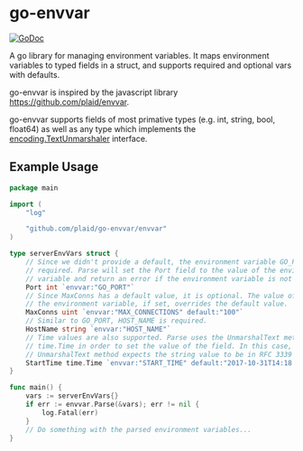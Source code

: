# go-envvar

[![GoDoc](https://godoc.org/github.com/plaid/go-envvar/envvar?status.svg)](https://godoc.org/github.com/plaid/go-envvar/envvar)

A go library for managing environment variables. It maps environment variables to
typed fields in a struct, and supports required and optional vars with defaults.

go-envvar is inspired by the javascript library https://github.com/plaid/envvar.

go-envvar supports fields of most primative types (e.g. int, string, bool,
float64) as well as any type which implements the
[encoding.TextUnmarshaler](https://golang.org/pkg/encoding/#TextUnmarshaler)
interface.

## Example Usage

```go
package main

import (
	"log"

	"github.com/plaid/go-envvar/envvar"
)

type serverEnvVars struct {
	// Since we didn't provide a default, the environment variable GO_PORT is
	// required. Parse will set the Port field to the value of the environment
	// variable and return an error if the environment variable is not set.
	Port int `envvar:"GO_PORT"`
	// Since MaxConns has a default value, it is optional. The value of
	// the environment variable, if set, overrides the default value.
	MaxConns uint `envvar:"MAX_CONNECTIONS" default:"100"`
	// Similar to GO_PORT, HOST_NAME is required.
	HostName string `envvar:"HOST_NAME"`
	// Time values are also supported. Parse uses the UnmarshalText method of
	// time.Time in order to set the value of the field. In this case, the
	// UnmarshalText method expects the string value to be in RFC 3339 format.
	StartTime time.Time `envvar:"START_TIME" default:"2017-10-31T14:18:00Z"`
}

func main() {
	vars := serverEnvVars{}
	if err := envvar.Parse(&vars); err != nil {
		log.Fatal(err)
	}
	// Do something with the parsed environment variables...
}
```
